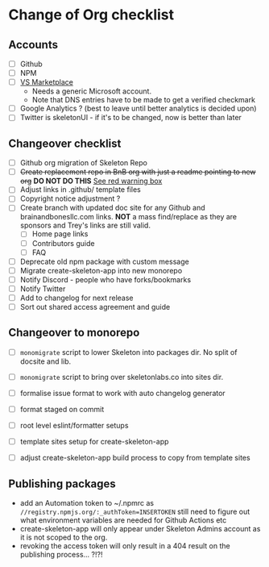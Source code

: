 # Change of Org checklist

## Accounts
- [ ] Github
- [ ] NPM
- [ ] [VS Marketplace](https://marketplace.visualstudio.com/manage)
  - Needs a generic Microsoft account.
  - Note that DNS entries have to be made to get a verified checkmark
- [ ] Google Analytics ? (best to leave until better analytics is decided upon)
- [ ] Twitter is skeletonUI - if it's to be changed, now is better than later

## Changeover checklist
- [ ] Github org migration of Skeleton Repo
- [ ] ~~Create replacement repo in BnB org with just a readme pointing to new org~~ **DO NOT DO THIS** [See red warning box](https://docs.github.com/en/repositories/creating-and-managing-repositories/transferring-a-repository)
- [ ] Adjust links in .github/ template files
- [ ] Copyright notice adjustment ?
- [ ] Create branch with updated doc site for any Github and brainandbonesllc.com links. **NOT** a mass find/replace as they are sponsors and Trey's links are still valid.
  - [ ] Home page links
  - [ ] Contributors guide
  - [ ] FAQ
- [ ] Deprecate old npm package with custom message
- [ ] Migrate create-skeleton-app into new monorepo
- [ ] Notify Discord - people who have forks/bookmarks
- [ ] Notify Twitter
- [ ] Add to changelog for next release
- [ ] Sort out shared access agreement and guide

## Changeover to monorepo
- [ ] `monomigrate` script to lower Skeleton into packages dir.  No split of docsite and lib.
- [ ] `monomigrate` script to bring over skeletonlabs.co into sites dir.
- [ ] formalise issue format to work with auto changelog generator
- [ ] format staged on commit
- [ ] root level eslint/formatter setups
- [ ] template sites setup for create-skeleton-app
- [ ] adjust create-skeleton-app build process to copy from template sites


## Publishing packages
- add an Automation token to ~/.npmrc as `//registry.npmjs.org/:_authToken=INSERTOKEN`  still need to figure out what environment variables are needed for Github Actions etc
- create-skeleton-app will only appear under Skeleton Admins account as it is not scoped to the org.
- revoking the access token will only result in a 404 result on the publishing process... ?!?!